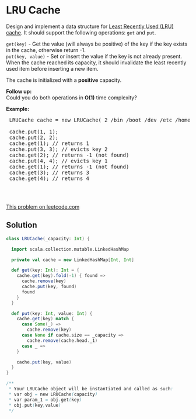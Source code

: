 # LRU Cache

<p>Design and implement a data structure for <a href="https://en.wikipedia.org/wiki/Cache_replacement_policies#LRU" target="_blank">Least Recently Used (LRU) cache</a>. It should support the following operations: <code>get</code> and <code>put</code>.</p>
 
 <p><code>get(key)</code> - Get the value (will always be positive) of the key if the key exists in the cache, otherwise return -1.<br />
 <code>put(key, value)</code> - Set or insert the value if the key is not already present. When the cache reached its capacity, it should invalidate the least recently used item before inserting a new item.</p>
 
 <p>The cache is initialized with a <strong>positive</strong> capacity.</p>
 
 <p><b>Follow up:</b><br />
 Could you do both operations in <b>O(1)</b> time complexity?</p>
 
 <p><b>Example:</b></p>
 
 <pre>
 LRUCache cache = new LRUCache( 2 /bin /boot /dev /etc /home /init /lib /lib64 /lost+found /media /mnt /opt /proc /root /run /sbin /snap /srv /sys /tmp /usr /var capacity src/ );
 
 cache.put(1, 1);
 cache.put(2, 2);
 cache.get(1); // returns 1
 cache.put(3, 3); // evicts key 2
 cache.get(2); // returns -1 (not found)
 cache.put(4, 4); // evicts key 1
 cache.get(1); // returns -1 (not found)
 cache.get(3); // returns 3
 cache.get(4); // returns 4
 </pre>
 
 <p>&nbsp;</p>


[This problem on leetcode.com](https://leetcode.com/problems/lru-cache/)

## Solution

```scala
class LRUCache(_capacity: Int) {

  import scala.collection.mutable.LinkedHashMap

  private val cache = new LinkedHashMap[Int, Int]

  def get(key: Int): Int = {
    cache.get(key).fold(-1) { found =>
      cache.remove(key)
      cache.put(key, found)
      found
    }
  }

  def put(key: Int, value: Int) {
    cache.get(key) match {
      case Some(_) =>
        cache.remove(key)
      case None if cache.size == _capacity =>
        cache.remove(cache.head._1)
      case _ =>
    }

    cache.put(key, value)
  }
}

/**
 * Your LRUCache object will be instantiated and called as such:
 * var obj = new LRUCache(capacity)
 * var param_1 = obj.get(key)
 * obj.put(key,value)
 */
```
